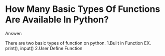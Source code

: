 # How Many Basic Types Of Functions Are Available In Python?

Answer:

There are two basic types of function on python.
1.Built in Function EX. print(), input()
2.User Define Function


